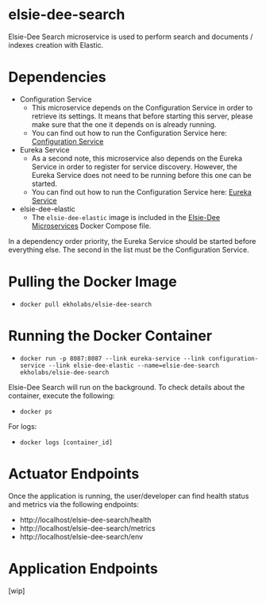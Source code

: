 # elsie-dee-search
Elsie-Dee Search microservice is used to perform search and documents / indexes creation with Elastic.

# Dependencies

* Configuration Service
  * This microservice depends on the Configuration Service in order to retrieve its settings. It means that before starting this server,
    please make sure that the one it depends on is already running.
  * You can find out how to run the Configuration Service here: [Configuration Service](https://github.com/ekholabs/configuration-service)
* Eureka Service
  * As a second note, this microservice also depends on the Eureka Service in order to register for service discovery. However,
    the Eureka Service does not need to be running before this one can be started.
  * You can find out how to run the Configuration Service here: [Eureka Service](https://github.com/ekholabs/eureka-service)
* elsie-dee-elastic
  * The ```elsie-dee-elastic``` image is included in the [Elsie-Dee Microservices](https://github.com/ekholabs/elsie-dee-microservices) Docker Compose file.

In a dependency order priority, the Eureka Service should be started before everything else. The second in the list must be the Configuration Service.

# Pulling the Docker Image

* ```docker pull ekholabs/elsie-dee-search```

# Running the Docker Container

* ```docker run -p 8087:8087 --link eureka-service --link configuration-service --link elsie-dee-elastic --name=elsie-dee-search ekholabs/elsie-dee-search```

Elsie-Dee Search will run on the background. To check details about the container, execute the following:

* ```docker ps```

For logs:

* ```docker logs [container_id]```

# Actuator Endpoints

Once the application is running, the user/developer can find health status and metrics via the following endpoints:

* http://localhost/elsie-dee-search/health
* http://localhost/elsie-dee-search/metrics
* http://localhost/elsie-dee-search/env

# Application Endpoints

[wip]
